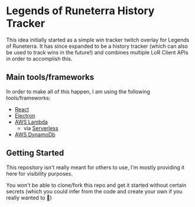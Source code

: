 # Legends of Runeterra History Tracker

This idea initially started as a simple win tracker twitch overlay for Legends of Runeterra. It has since expanded to be a history tracker (which can also be used to track wins in the future!) and combines multiple LoR Client APIs in order to accomplish this. 

## Main tools/frameworks
In order to make all of this happen, I am using the following tools/frameworks:

- [React](https://reactjs.org/)
- [Electron](https://www.electronjs.org/)
- [AWS Lambda](https://aws.amazon.com/lambda/)
   - via [Serverless](https://www.serverless.com/)
- [AWS DynamoDb](https://aws.amazon.com/dynamodb/)

## Getting Started

This repository isn't really meant for others to use, I'm mostly providing it here for visibility purposes.

You won't be able to clone/fork this repo and get it started without certain secrets (which you could infer from the code and create your own if you really wanted to :shrug:)
